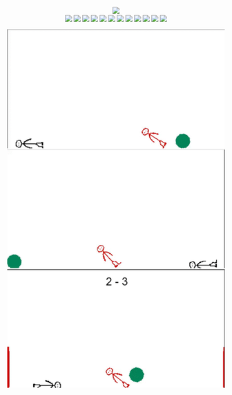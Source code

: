 
<p align="center">
  <img src="https://github.com/adnanmula/remolacha-sports/blob/master/animations/icons/project/icon-512.ico"></img>
  </br>
  <img src="https://raw.githubusercontent.com/adnanmula/remolacha-sports/master/animations/chars/buko/export/icon.png"></img>
  <img src="https://github.com/adnanmula/remolacha-sports/blob/master/animations/chars/dank_elf/export/icon.png"></img>
  <img src="https://github.com/adnanmula/remolacha-sports/blob/master/animations/chars/marcos/export/icon.png"></img>
  <img src="https://github.com/adnanmula/remolacha-sports/blob/master/animations/chars/popi/export/icon.png"></img>
  <img src="https://github.com/adnanmula/remolacha-sports/blob/master/animations/chars/srhuevo/export/icon.png"></img>
  <img src="https://github.com/adnanmula/remolacha-sports/blob/master/animations/chars/tunica_oldman/export/icon.png"></img>
  <img src="https://github.com/adnanmula/remolacha-sports/blob/master/animations/chars/buko/export/standing.png"></img>
  <img src="https://github.com/adnanmula/remolacha-sports/blob/master/animations/chars/dank_elf/export/standing.png"></img>
  <img src="https://github.com/adnanmula/remolacha-sports/blob/master/animations/chars/marcos/export/standing.png"></img>
  <img src="https://github.com/adnanmula/remolacha-sports/blob/master/animations/chars/popi/export/standing.png"></img>
  <img src="https://github.com/adnanmula/remolacha-sports/blob/master/animations/chars/srhuevo/export/standing.png"></img>
  <img src="https://github.com/adnanmula/remolacha-sports/blob/master/animations/chars/tunica_oldman/export/standing.png"></img>
</p>

![](docs/gif1.gif)
![](docs/gif2.gif)
![](docs/gif3.gif)
